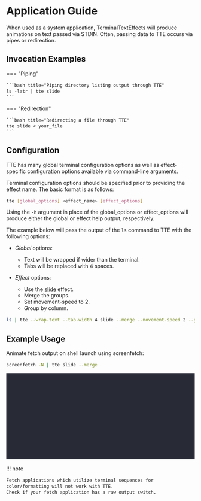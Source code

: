 # Application Guide

When used as a system application, TerminalTextEffects will produce animations on text passed via STDIN. Often, passing data to TTE occurs via pipes or redirection.

## Invocation Examples

=== "Piping"

    ```bash title="Piping directory listing output through TTE"
    ls -latr | tte slide
    ```

=== "Redirection"

    ```bash title="Redirecting a file through TTE"
    tte slide < your_file
    ```

## Configuration

TTE has many global terminal configuration options as well as effect-specific configuration options available via command-line arguments.

Terminal configuration options should be specified prior to providing the effect name. The basic format is as follows:

```bash title="TTE usage syntax"
tte [global_options] <effect_name> [effect_options]
```

Using the `-h` argument in place of the global_options or effect_options will produce either the global or effect help output, respectively.

The example below will pass the output of the `ls` command to TTE with the following options:

* *Global* options:
    - Text will be wrapped if wider than the terminal.
    - Tabs will be replaced with 4 spaces.

* *Effect* options:
    - Use the [slide](./effects/slide.md) effect.
    - Merge the groups.
    - Set movement-speed to 2.
    - Group by column.

```bash title="TTE argument specification example"
ls | tte --wrap-text --tab-width 4 slide --merge --movement-speed 2 --grouping column
```

## Example Usage

Animate fetch output on shell launch using screenfetch:

```bash title="Shell Fetch"
screenfetch -N | tte slide --merge
```

![fetch_demo](./img/application_demos/fetch_example.gif)

!!! note

    Fetch applications which utilize terminal sequences for color/formatting will not work with TTE. 
    Check if your fetch application has a raw output switch.
